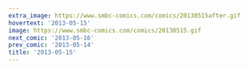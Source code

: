 ```yaml
---
extra_image: https://www.smbc-comics.com/comics/20130515after.gif
hovertext: '2013-05-15'
image: https://www.smbc-comics.com/comics/20130515.gif
next_comic: '2013-05-16'
prev_comic: '2013-05-14'
title: '2013-05-15'
---
```


